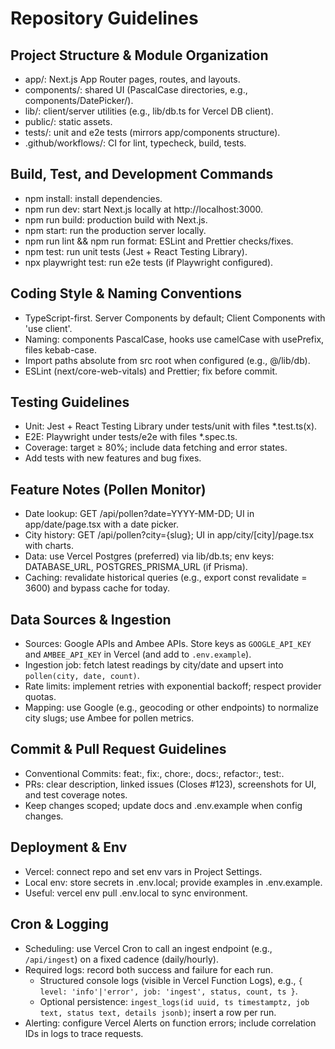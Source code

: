 # Repository Guidelines

## Project Structure & Module Organization
- app/: Next.js App Router pages, routes, and layouts.
- components/: shared UI (PascalCase directories, e.g., components/DatePicker/).
- lib/: client/server utilities (e.g., lib/db.ts for Vercel DB client).
- public/: static assets.
- tests/: unit and e2e tests (mirrors app/components structure).
- .github/workflows/: CI for lint, typecheck, build, tests.

## Build, Test, and Development Commands
- npm install: install dependencies.
- npm run dev: start Next.js locally at http://localhost:3000.
- npm run build: production build with Next.js.
- npm start: run the production server locally.
- npm run lint && npm run format: ESLint and Prettier checks/fixes.
- npm test: run unit tests (Jest + React Testing Library).
- npx playwright test: run e2e tests (if Playwright configured).

## Coding Style & Naming Conventions
- TypeScript-first. Server Components by default; Client Components with 'use client'.
- Naming: components PascalCase, hooks use camelCase with usePrefix, files kebab-case.
- Import paths absolute from src root when configured (e.g., @/lib/db).
- ESLint (next/core-web-vitals) and Prettier; fix before commit.

## Testing Guidelines
- Unit: Jest + React Testing Library under tests/unit with files *.test.ts(x).
- E2E: Playwright under tests/e2e with files *.spec.ts.
- Coverage: target ≥ 80%; include data fetching and error states.
- Add tests with new features and bug fixes.

## Feature Notes (Pollen Monitor)
- Date lookup: GET /api/pollen?date=YYYY-MM-DD; UI in app/date/page.tsx with a date picker.
- City history: GET /api/pollen?city={slug}; UI in app/city/[city]/page.tsx with charts.
- Data: use Vercel Postgres (preferred) via lib/db.ts; env keys: DATABASE_URL, POSTGRES_PRISMA_URL (if Prisma).
- Caching: revalidate historical queries (e.g., export const revalidate = 3600) and bypass cache for today.

## Data Sources & Ingestion
- Sources: Google APIs and Ambee APIs. Store keys as `GOOGLE_API_KEY` and `AMBEE_API_KEY` in Vercel (and add to `.env.example`).
- Ingestion job: fetch latest readings by city/date and upsert into `pollen(city, date, count)`.
- Rate limits: implement retries with exponential backoff; respect provider quotas.
- Mapping: use Google (e.g., geocoding or other endpoints) to normalize city slugs; use Ambee for pollen metrics.

## Commit & Pull Request Guidelines
- Conventional Commits: feat:, fix:, chore:, docs:, refactor:, test:.
- PRs: clear description, linked issues (Closes #123), screenshots for UI, and test coverage notes.
- Keep changes scoped; update docs and .env.example when config changes.

## Deployment & Env
- Vercel: connect repo and set env vars in Project Settings.
- Local env: store secrets in .env.local; provide examples in .env.example.
- Useful: vercel env pull .env.local to sync environment.

## Cron & Logging
- Scheduling: use Vercel Cron to call an ingest endpoint (e.g., `/api/ingest`) on a fixed cadence (daily/hourly).
- Required logs: record both success and failure for each run.
  - Structured console logs (visible in Vercel Function Logs), e.g., `{ level: 'info'|'error', job: 'ingest', status, count, ts }`.
  - Optional persistence: `ingest_logs(id uuid, ts timestamptz, job text, status text, details jsonb)`; insert a row per run.
- Alerting: configure Vercel Alerts on function errors; include correlation IDs in logs to trace requests.
